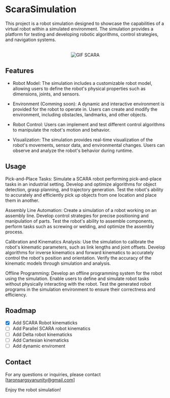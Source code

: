 # ScaraSimulation
<p align="right"></p>

This project is a robot simulation designed to showcase the 
capabilities of a virtual robot within a simulated environment. 
The simulation provides a platform for testing and developing robotic 
algorithms, control strategies, and navigation systems.

<br>
<div align="center">
  <img src="https://github.com/TaronSargsyan123/ScaraSimulation/blob/master/githubMedia/scara%20arm%20gif.gif" alt="GIF SCARA">
</div>

## Features

* Robot Model: The simulation includes a customizable robot model, allowing users to define the robot's physical properties such as dimensions, joints, and sensors.

* Environment (Comming soon): A dynamic and interactive environment is provided for the robot to operate in. Users can create and modify the environment, including obstacles, landmarks, and other objects.

* Robot Control: Users can implement and test different control algorithms to manipulate the robot's motion and behavior.

* Visualization: The simulation provides real-time visualization of the robot's movements, sensor data, and environmental changes. Users can observe and analyze the robot's behavior during runtime.

<p align="right"></p>


## Usage
Pick-and-Place Tasks: Simulate a SCARA robot performing pick-and-place tasks in an industrial setting. Develop and optimize algorithms for object detection, grasp planning, and trajectory generation. Test the robot's ability to accurately and efficiently pick up objects from one location and place them in another.

Assembly Line Automation: Create a simulation of a robot working on an assembly line. Develop control strategies for precise positioning and manipulation of parts. Test the robot's ability to assemble components, perform tasks such as screwing or welding, and optimize the assembly process.

Calibration and Kinematics Analysis: Use the simulation to calibrate the robot's kinematic parameters, such as link lengths and joint offsets. Develop algorithms for inverse kinematics and forward kinematics to accurately control the robot's position and orientation. Verify the accuracy of the kinematic models through simulation and analysis.

Offline Programming: Develop an offline programming system for the  robot using the simulation. Enable users to define and simulate robot tasks without physically interacting with the robot. Test the generated robot programs in the simulation environment to ensure their correctness and efficiency.

<p align="right"></p>

## Roadmap

- [x] Add SCARA Robot kinematicks
- [ ] Add Parallel SCARA robot kinematics
- [ ] Add Delta robot kinematicks
- [ ] Add Cartesian kinematicks
- [ ] Add dynamic enviroment

<p align="right"></p>


## Contact

For any questions or inquiries, please contact [taronsargsyanunity@gmail.com]

Enjoy the robot simulation!
